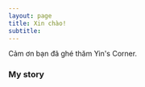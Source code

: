 ```yaml
---
layout: page
title: Xin chào!
subtitle: 
---
```


Cảm ơn bạn đã ghé thăm Yin's Corner. 



### My story

